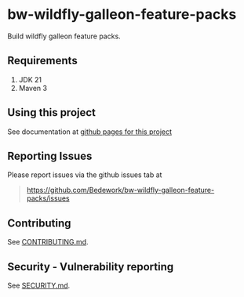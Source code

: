 # bw-wildfly-galleon-feature-packs
Build wildfly galleon feature packs.

## Requirements

1. JDK 21
2. Maven 3

## Using this project
See documentation at [github pages for this project](https://bedework.github.io/bw-wildfly-galleon-feature-packs/)

## Reporting Issues
Please report issues via the github issues tab at
> https://github.com/Bedework/bw-wildfly-galleon-feature-packs/issues

## Contributing
See [CONTRIBUTING.md](CONTRIBUTING.md).

## Security - Vulnerability reporting
See [SECURITY.md](SECURITY.md).

